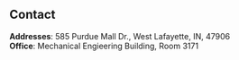 ## Contact
**Addresses**: 585 Purdue Mall Dr., West Lafayette, IN, 47906 <br>
**Office**: Mechanical Engieering Building, Room 3171
